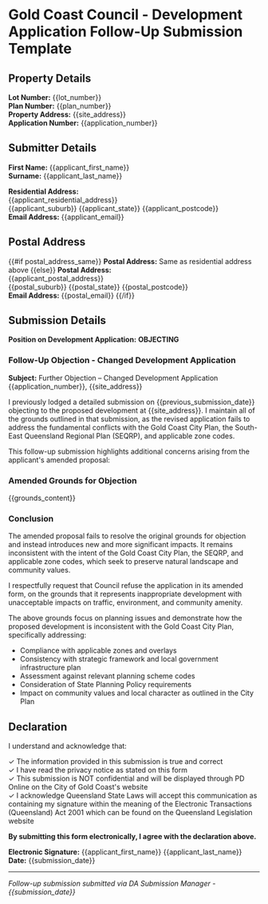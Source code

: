 # Gold Coast Council - Development Application Follow-Up Submission Template

## Property Details
**Lot Number:** {{lot_number}}  
**Plan Number:** {{plan_number}}  
**Property Address:** {{site_address}}  
**Application Number:** {{application_number}}

## Submitter Details  
**First Name:** {{applicant_first_name}}  
**Surname:** {{applicant_last_name}}  

**Residential Address:**  
{{applicant_residential_address}}  
{{applicant_suburb}} {{applicant_state}} {{applicant_postcode}}  
**Email Address:** {{applicant_email}}

## Postal Address
{{#if postal_address_same}}
**Postal Address:** Same as residential address above
{{else}}
**Postal Address:**  
{{applicant_postal_address}}  
{{postal_suburb}} {{postal_state}} {{postal_postcode}}  
**Email Address:** {{postal_email}}
{{/if}}

## Submission Details
**Position on Development Application:** **OBJECTING**

### Follow-Up Objection - Changed Development Application

**Subject:** Further Objection – Changed Development Application {{application_number}}, {{site_address}}

I previously lodged a detailed submission on {{previous_submission_date}} objecting to the proposed development at {{site_address}}. I maintain all of the grounds outlined in that submission, as the revised application fails to address the fundamental conflicts with the Gold Coast City Plan, the South-East Queensland Regional Plan (SEQRP), and applicable zone codes.

This follow-up submission highlights additional concerns arising from the applicant's amended proposal:

### Amended Grounds for Objection

{{grounds_content}}

### Conclusion

The amended proposal fails to resolve the original grounds for objection and instead introduces new and more significant impacts. It remains inconsistent with the intent of the Gold Coast City Plan, the SEQRP, and applicable zone codes, which seek to preserve natural landscape and community values.

I respectfully request that Council refuse the application in its amended form, on the grounds that it represents inappropriate development with unacceptable impacts on traffic, environment, and community amenity.

The above grounds focus on planning issues and demonstrate how the proposed development is inconsistent with the Gold Coast City Plan, specifically addressing:

- Compliance with applicable zones and overlays
- Consistency with strategic framework and local government infrastructure plan  
- Assessment against relevant planning scheme codes
- Consideration of State Planning Policy requirements
- Impact on community values and local character as outlined in the City Plan

## Declaration

I understand and acknowledge that:

✓ The information provided in this submission is true and correct  
✓ I have read the privacy notice as stated on this form  
✓ This submission is NOT confidential and will be displayed through PD Online on the City of Gold Coast's website  
✓ I acknowledge Queensland State Laws will accept this communication as containing my signature within the meaning of the Electronic Transactions (Queensland) Act 2001 which can be found on the Queensland Legislation website

**By submitting this form electronically, I agree with the declaration above.**

**Electronic Signature:** {{applicant_first_name}} {{applicant_last_name}}  
**Date:** {{submission_date}}

---
*Follow-up submission submitted via DA Submission Manager - {{submission_date}}*
